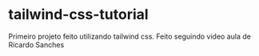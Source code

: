 # tailwind-css-tutorial
 Primeiro projeto feito utilizando tailwind css. Feito seguindo video aula de Ricardo Sanches
